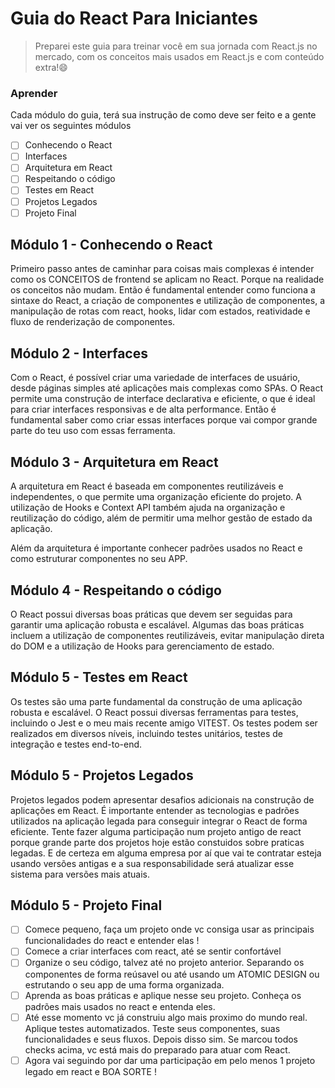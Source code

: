 # Guia do React Para Iniciantes 

> Preparei este guia para treinar você em sua jornada com React.js no mercado, com os conceitos mais usados em React.js e com conteúdo extra!😄

### Aprender

Cada módulo do guia, terá sua instrução de como deve ser feito e a gente vai ver os seguintes módulos 

- [ ] Conhecendo o React
- [ ] Interfaces
- [ ] Arquitetura em React
- [ ] Respeitando o código
- [ ] Testes em React
- [ ] Projetos Legados
- [ ] Projeto Final 

## Módulo 1 - Conhecendo o React 

Primeiro passo antes de caminhar para coisas mais complexas é intender como os CONCEITOS de frontend se aplicam no React. Porque na realidade os conceitos não mudam. Então é fundamental entender como funciona a sintaxe do React, a criação de componentes e utilização de componentes, a manipulação de rotas com react, hooks, lidar com estados, reatividade e fluxo de renderização de componentes.


## Módulo 2 - Interfaces

Com o React, é possível criar uma variedade de interfaces de usuário, desde páginas simples até aplicações mais complexas como SPAs. O React permite uma construção de interface declarativa e eficiente, o que é ideal para criar interfaces responsivas e de alta performance. Então é fundamental saber como criar essas interfaces porque vai compor grande parte do teu uso com essas ferramenta. 

## Módulo 3 - Arquitetura em React

A arquitetura em React é baseada em componentes reutilizáveis e independentes, o que permite uma organização eficiente do projeto. A utilização de Hooks e Context API também ajuda na organização e reutilização do código, além de permitir uma melhor gestão de estado da aplicação.

Além da arquitetura é importante conhecer padrões usados no React e como estruturar componentes no seu APP. 

## Módulo 4 - Respeitando o código 

O React possui diversas boas práticas que devem ser seguidas para garantir uma aplicação robusta e escalável. Algumas das boas práticas incluem a utilização de componentes reutilizáveis, evitar manipulação direta do DOM e a utilização de Hooks para gerenciamento de estado.

## Módulo 5 - Testes em React 

Os testes são uma parte fundamental da construção de uma aplicação robusta e escalável. O React possui diversas ferramentas para testes, incluindo o Jest e o meu mais recente amigo VITEST. Os testes podem ser realizados em diversos níveis, incluindo testes unitários, testes de integração e testes end-to-end. 

## Módulo 5 - Projetos Legados

Projetos legados podem apresentar desafios adicionais na construção de aplicações em React. É importante entender as tecnologias e padrões utilizados na aplicação legada para conseguir integrar o React de forma eficiente. Tente fazer alguma participação num projeto antigo de react porque grande parte dos projetos hoje estão constuidos sobre praticas legadas. E de certeza em alguma empresa por aí que vai te contratar esteja usando versões antigas e a sua responsabilidade será atualizar esse sistema para versões mais atuais. 

## Módulo 5 - Projeto Final

- [ ] Comece pequeno, faça um projeto onde vc consiga usar as principais funcionalidades do react e entender elas ! 
- [ ] Comece a criar interfaces com react, até se sentir confortável
- [ ] Organize o seu código, talvez até no projeto anterior. Separando os componentes de forma reúsavel ou até usando um ATOMIC DESIGN ou estrutando o seu app de uma forma organizada. 
- [ ] Aprenda as boas práticas e aplique nesse seu projeto. Conheça os padrões mais usados no react e entenda eles. 
- [ ] Até esse momento vc já construiu algo mais proximo do mundo real. Aplique testes automatizados. Teste seus componentes, suas funcionalidades e seus fluxos. Depois disso sim. Se marcou todos checks acima, vc está mais do preparado para atuar com React.
- [ ] Agora vai seguindo por dar uma participação em pelo menos 1 projeto legado em react e BOA SORTE !
